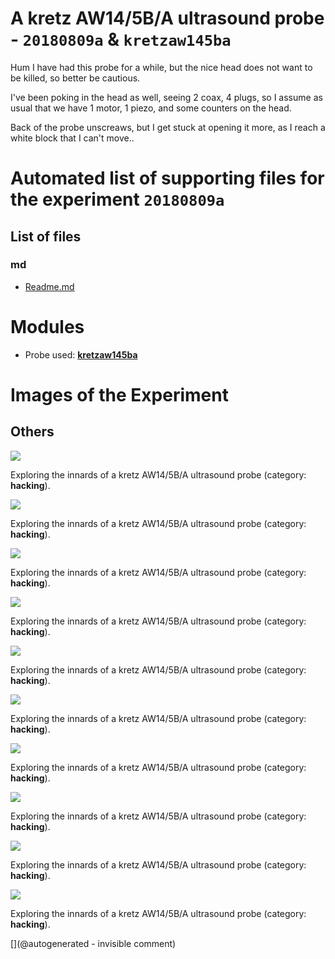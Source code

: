 # A kretz AW14/5B/A ultrasound probe - `20180809a` & `kretzaw145ba`

Hum I have had this probe for a while, but the nice head does not want to be killed, so better be cautious.

I've been poking in the head as well, seeing 2 coax, 4 plugs, so I assume as usual that we have 1 motor, 1 piezo, and some counters on the head.

Back of the probe unscreaws, but I get stuck at opening it more, as I reach a white block that I can't move..


# Automated list of supporting files for the __experiment `20180809a`__

## List of files

### md

* [Readme.md](/include/images/kretzaw145ba/20180809a/Readme.md)





# Modules

* Probe used: __[kretzaw145ba](/include/probes/auto/kretzaw145ba.md)__




# Images of the Experiment

## Others

![](/include/images/kretzaw145ba/P_20180809_193956.jpg)

Exploring the innards of a kretz AW14/5B/A ultrasound probe (category: __hacking__).

![](/include/images/kretzaw145ba/P_20180809_194016.jpg)

Exploring the innards of a kretz AW14/5B/A ultrasound probe (category: __hacking__).

![](/include/images/kretzaw145ba/P_20180809_194058.jpg)

Exploring the innards of a kretz AW14/5B/A ultrasound probe (category: __hacking__).

![](/include/images/kretzaw145ba/P_20180809_194007.jpg)

Exploring the innards of a kretz AW14/5B/A ultrasound probe (category: __hacking__).

![](/include/images/kretzaw145ba/P_20180809_194027.jpg)

Exploring the innards of a kretz AW14/5B/A ultrasound probe (category: __hacking__).

![](/include/images/kretzaw145ba/P_20180809_195413.jpg)

Exploring the innards of a kretz AW14/5B/A ultrasound probe (category: __hacking__).

![](/include/images/kretzaw145ba/P_20180809_195622.jpg)

Exploring the innards of a kretz AW14/5B/A ultrasound probe (category: __hacking__).

![](/include/images/kretzaw145ba/P_20180809_194227.jpg)

Exploring the innards of a kretz AW14/5B/A ultrasound probe (category: __hacking__).

![](/include/images/kretzaw145ba/P_20180809_194206.jpg)

Exploring the innards of a kretz AW14/5B/A ultrasound probe (category: __hacking__).

![](/include/images/kretzaw145ba/P_20180809_193948.jpg)

Exploring the innards of a kretz AW14/5B/A ultrasound probe (category: __hacking__).










[](@autogenerated - invisible comment)